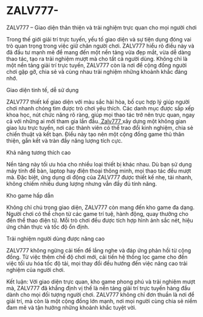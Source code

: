 # ZALV777-
ZALV777 – Giao diện thân thiện và trải nghiệm trực quan cho mọi người chơi

Trong thế giới giải trí trực tuyến, yếu tố giao diện và sự tiện dụng đóng vai trò quan trọng trong việc giữ chân người chơi. ZALV777 hiểu rõ điều này và đã đầu tư mạnh mẽ để mang đến một nền tảng vừa đẹp mắt, vừa dễ dàng thao tác, tạo ra trải nghiệm mượt mà cho tất cả người dùng. Không chỉ là một nền tảng giải trí trực tuyến, ZALV777 còn là nơi để cộng đồng người chơi gặp gỡ, chia sẻ và cùng nhau trải nghiệm những khoảnh khắc đáng nhớ.

Giao diện tinh tế, dễ sử dụng

ZALV777 thiết kế giao diện với màu sắc hài hòa, bố cục hợp lý giúp người chơi nhanh chóng tìm được trò chơi yêu thích. Các danh mục được sắp xếp khoa học, nút chức năng rõ ràng, giúp mọi thao tác trở nên trực quan, ngay cả với những ai mới tham gia lần đầu.<a href=https://zalv777.asia> Zalv777  </a>  xây dựng một không gian giao lưu trực tuyến, nơi các thành viên có thể trao đổi kinh nghiệm, chia sẻ chiến thuật và kết bạn. Điều này tạo nên một cộng đồng game thủ thân thiện, gắn kết và tràn đầy năng lượng tích cực.

Khả năng tương thích cao

Nền tảng này tối ưu hóa cho nhiều loại thiết bị khác nhau. Dù bạn sử dụng máy tính để bàn, laptop hay điện thoại thông minh, mọi thao tác đều mượt mà. Đặc biệt, ứng dụng di động của ZALV777 được thiết kế nhẹ, tải nhanh, không chiếm nhiều dung lượng nhưng vẫn đầy đủ tính năng.

Kho game hấp dẫn

Không chỉ chú trọng giao diện, ZALV777 còn mang đến kho game đa dạng. Người chơi có thể chọn từ các game trí tuệ, hành động, quay thưởng cho đến thể thao điện tử. Mỗi trò chơi đều được tích hợp hình ảnh sắc nét, hiệu ứng chân thực và tốc độ ổn định.

Trải nghiệm người dùng được nâng cao

ZALV777 không ngừng cải tiến để lắng nghe và đáp ứng phản hồi từ cộng đồng. Từ việc thêm chế độ chơi mới, cải tiến hệ thống lọc game cho đến việc tối ưu hóa tốc độ tải, mọi thay đổi đều hướng đến việc nâng cao trải nghiệm của người chơi.

Kết luận:
Với giao diện trực quan, kho game phong phú và trải nghiệm mượt mà, ZALV777 đã khẳng định vị thế là nền tảng giải trí trực tuyến hàng đầu dành cho mọi đối tượng người chơi. ZALV777 không chỉ đơn thuần là nơi để giải trí, mà còn là một cộng đồng lớn mạnh, nơi mọi người cùng chia sẻ niềm đam mê và tận hưởng những khoảnh khắc tuyệt vời.
